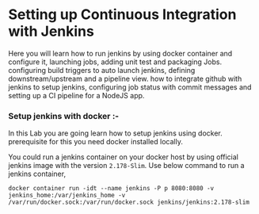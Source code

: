 # Setting up Continuous Integration with Jenkins
Here you will learn how to run jenkins by using docker container and configure it, launching jobs, adding unit test and packaging Jobs. configuring build triggers to auto launch jenkins, defining downstream/upstream and a pipeline view. how to integrate github with jenkins to setup jenkins, configuring job status with commit messages and setting up a CI pipeline for a NodeJS app.

### Setup jenkins with docker :-
In this Lab you are going learn how to setup jenkins using docker. prerequisite for this you need docker installed locally.

You could run a jenkins container on your docker host by using official jenkins image with the version `2.178-Slim`. Use below command to run a jenkins container,
```
docker container run -idt --name jenkins -P p 8080:8080 -v jenkins_home:/var/jenkins_home -v /var/run/docker.sock:/var/run/docker.sock jenkins/jenkins:2.178-slim
```
